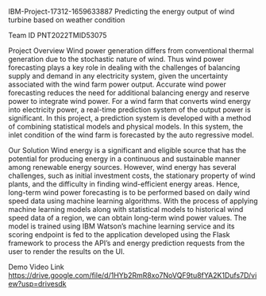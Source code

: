 IBM-Project-17312-1659633887
Predicting the energy output of wind turbine based on weather condition

Team ID
PNT2022TMID53075

Project Overview
Wind power generation differs from conventional thermal generation due to the stochastic nature
of wind. Thus wind power forecasting plays a key role in dealing with the challenges of balancing
supply and demand in any electricity system, given the uncertainty associated with the wind farm
power output. Accurate wind power forecasting reduces the need for additional balancing energy and
reserve power to integrate wind power. For a wind farm that converts wind energy into electricity power,
a real-time prediction system of the output power is significant. In this project, a prediction system
is developed with a method of combining statistical models and physical models. In this system, the inlet
condition of the wind farm is forecasted by the auto regressive model.

Our Solution
Wind energy is a significant and eligible source that has the potential for producing energy in a
continuous and sustainable manner among renewable energy sources. However, wind energy has several 
challenges, such as initial investment costs, the stationary property of wind plants, and the difficulty
in finding wind-efficient energy areas. Hence, long-term wind power forecasting is to be performed based
on daily wind speed data using machine learning algorithms. With the process of applying machine learning
models along with statistical models to historical wind speed data of a region, we can obtain long-term wind
power values. The model is trained using IBM Watson’s machine learning service and its scoring endpoint is
fed to the application developed using the Flask framework to process the API’s and energy prediction requests
from the user to render the results on the UI.

Demo Video Link  https://drive.google.com/file/d/1HYb2RmR8xo7NoVQF9tu8fYA2K1Dufs7D/view?usp=drivesdk
